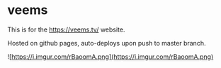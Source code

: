 # veems

This is for the https://veems.tv/ website.

Hosted on github pages, auto-deploys upon push to master branch.

![https://i.imgur.com/rBaoomA.png](https://i.imgur.com/rBaoomA.png)
